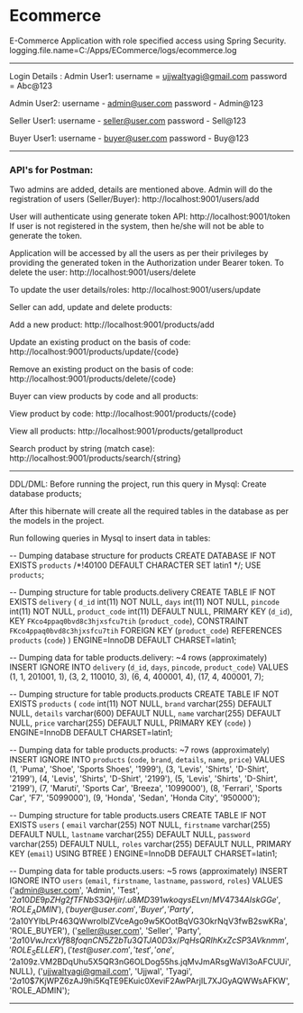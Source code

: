 # Ecommerce
E-Commerce Application with role specified access using Spring Security.
logging.file.name=C:/Apps/ECommerce/logs/ecommerce.log

-------------------------------------------------------
Login Details :
Admin User1:
username = ujjwaltyagi@gmail.com
password = Abc@123

Admin User2:
username - admin@user.com
password - Admin@123

Seller User1:
username - seller@user.com
password - Sell@123

Buyer User1:
username - buyer@user.com
password - Buy@123

-----------------------------------------------------------------

### API's for Postman:

Two admins are added, details are mentioned above.
Admin will do the registration of users (Seller/Buyer):
http://localhost:9001/users/add

User will authenticate using generate token API:
http://localhost:9001/token
If user is not registered in the system, then he/she will not be able to generate the token.

Application will be accessed by all the users as per their privileges by providing the generated token in the Authorization under Bearer token.
To delete the user:
http://localhost:9001/users/delete

To update the user details/roles:
http://localhost:9001/users/update



Seller can add, update and delete products:

Add a new product:
http://localhost:9001/products/add

Update an existing product on the basis of code:
http://localhost:9001/products/update/{code}

Remove an existing product on the basis of code:
http://localhost:9001/products/delete/{code}

Buyer can view products by code and all products:

View product by code:
http://localhost:9001/products/{code}

View all products:
http://localhost:9001/products/getallproduct

Search product by string (match case):
http://localhost:9001/products/search/{string}


-----------------------------------------------------------------------


DDL/DML:
Before running the project, run this query in Mysql:
Create database products;

After this hibernate will create all the required tables in the database as per the models in the project.


Run following queries in Mysql to insert data in tables:

-- Dumping database structure for products
CREATE DATABASE IF NOT EXISTS `products` /*!40100 DEFAULT CHARACTER SET latin1 */;
USE `products`;

-- Dumping structure for table products.delivery
CREATE TABLE IF NOT EXISTS `delivery` (
  `d_id` int(11) NOT NULL,
  `days` int(11) NOT NULL,
  `pincode` int(11) NOT NULL,
  `product_code` int(11) DEFAULT NULL,
  PRIMARY KEY (`d_id`),
  KEY `FKco4ppaq0bvd8c3hjxsfcu7tih` (`product_code`),
  CONSTRAINT `FKco4ppaq0bvd8c3hjxsfcu7tih` FOREIGN KEY (`product_code`) REFERENCES `products` (`code`)
) ENGINE=InnoDB DEFAULT CHARSET=latin1;

-- Dumping data for table products.delivery: ~4 rows (approximately)
INSERT IGNORE INTO `delivery` (`d_id`, `days`, `pincode`, `product_code`) VALUES
	(1, 1, 201001, 1),
	(3, 2, 110010, 3),
	(6, 4, 400001, 4),
	(17, 4, 400001, 7);

-- Dumping structure for table products.products
CREATE TABLE IF NOT EXISTS `products` (
  `code` int(11) NOT NULL,
  `brand` varchar(255) DEFAULT NULL,
  `details` varchar(600) DEFAULT NULL,
  `name` varchar(255) DEFAULT NULL,
  `price` varchar(255) DEFAULT NULL,
  PRIMARY KEY (`code`)
) ENGINE=InnoDB DEFAULT CHARSET=latin1;

-- Dumping data for table products.products: ~7 rows (approximately)
INSERT IGNORE INTO `products` (`code`, `brand`, `details`, `name`, `price`) VALUES
	(1, 'Puma', 'Shoe', 'Sports Shoes', '1999'),
	(3, 'Levis', 'Shirts', 'D-Shirt', '2199'),
	(4, 'Levis', 'Shirts', 'D-Shirt', '2199'),
	(5, 'Levis', 'Shirts', 'D-Shirt', '2199'),
	(7, 'Maruti', 'Sports Car', 'Breeza', '1099000'),
	(8, 'Ferrari', 'Sports Car', 'F7', '5099000'),
	(9, 'Honda', 'Sedan', 'Honda City', '950000');

-- Dumping structure for table products.users
CREATE TABLE IF NOT EXISTS `users` (
  `email` varchar(255) NOT NULL,
  `firstname` varchar(255) DEFAULT NULL,
  `lastname` varchar(255) DEFAULT NULL,
  `password` varchar(255) DEFAULT NULL,
  `roles` varchar(255) DEFAULT NULL,
  PRIMARY KEY (`email`) USING BTREE
) ENGINE=InnoDB DEFAULT CHARSET=latin1;

-- Dumping data for table products.users: ~5 rows (approximately)
INSERT IGNORE INTO `users` (`email`, `firstname`, `lastname`, `password`, `roles`) VALUES
	('admin@user.com', 'Admin', 'Test', '$2a$10$DE9pZHg2fTFNbS3QHjir/.u8MD391wkoqysELvn/MV4734AIskGGe', 'ROLE_ADMIN'),
	('buyer@user.com', 'Buyer', 'Party', '$2a$10$YYIbLPr463QWwroIblZVceAgo9w5KOotBqVG3OkrNqV3fwB2swKRa', 'ROLE_BUYER'),
	('seller@user.com', 'Seller', 'Party', '$2a$10$VwJrcxVf88foqnCN5Z2bTu3QTJA0D3x/PqHsQRIhKxZcSP3AVknmm', 'ROLE_SELLER'),
	('test@user.com', 'test', 'one', '$2a$10$9z.VM2BDqUhu5X5QR3nG6OLDog55hs.jqMvJmARsgWaVl3oAFCUUi', NULL),
	('ujjwaltyagi@gmail.com', 'Ujjwal', 'Tyagi', '$2a$10$7KjWPZ6zAJ9hi5KqTE9EKuic0XeviF2AwPArjIL7XJGyAQWWsAFKW', 'ROLE_ADMIN');

----------------------------------------------------------------------
